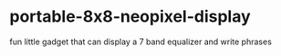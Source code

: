 # portable-8x8-neopixel-display
fun little gadget that can display a 7 band equalizer and write phrases
